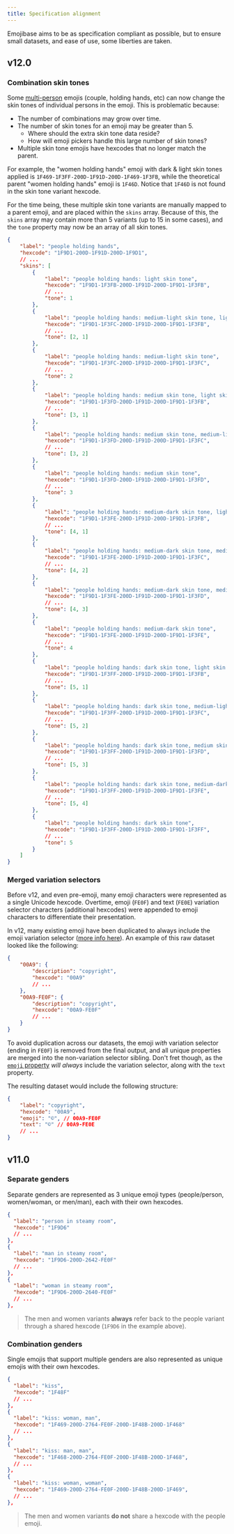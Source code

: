 ```yaml
---
title: Specification alignment
---
```


Emojibase aims to be as specification compliant as possible, but to ensure small datasets, and ease
of use, some liberties are taken.

## v12.0

### Combination skin tones

Some [multi-person](http://unicode.org/reports/tr51/#Multi_Person_Groupings) emojis (couple, holding
hands, etc) can now change the skin tones of individual persons in the emoji. This is problematic
because:

- The number of combinations may grow over time.
- The number of skin tones for an emoji may be greater than 5.
  - Where should the extra skin tone data reside?
  - How will emoji pickers handle this large number of skin tones?
- Multiple skin tone emojis have hexcodes that no longer match the parent.

For example, the "women holding hands" emoji with dark & light skin tones applied is
`1F469-1F3FF-200D-1F91D-200D-1F469-1F3FB`, while the theoretical parent "women holding hands" emoji
is `1F46D`. Notice that `1F46D` is not found in the skin tone variant hexcode.

For the time being, these multiple skin tone variants are manually mapped to a parent emoji, and are
placed within the `skins` array. Because of this, the `skins` array may contain more than 5 variants
(up to 15 in some cases), and the `tone` property may now be an array of all skin tones.

```json
{
	"label": "people holding hands",
	"hexcode": "1F9D1-200D-1F91D-200D-1F9D1",
	// ...
	"skins": [
		{
			"label": "people holding hands: light skin tone",
			"hexcode": "1F9D1-1F3FB-200D-1F91D-200D-1F9D1-1F3FB",
			// ...
			"tone": 1
		},
		{
			"label": "people holding hands: medium-light skin tone, light skin tone",
			"hexcode": "1F9D1-1F3FC-200D-1F91D-200D-1F9D1-1F3FB",
			// ...
			"tone": [2, 1]
		},
		{
			"label": "people holding hands: medium-light skin tone",
			"hexcode": "1F9D1-1F3FC-200D-1F91D-200D-1F9D1-1F3FC",
			// ...
			"tone": 2
		},
		{
			"label": "people holding hands: medium skin tone, light skin tone",
			"hexcode": "1F9D1-1F3FD-200D-1F91D-200D-1F9D1-1F3FB",
			// ...
			"tone": [3, 1]
		},
		{
			"label": "people holding hands: medium skin tone, medium-light skin tone",
			"hexcode": "1F9D1-1F3FD-200D-1F91D-200D-1F9D1-1F3FC",
			// ...
			"tone": [3, 2]
		},
		{
			"label": "people holding hands: medium skin tone",
			"hexcode": "1F9D1-1F3FD-200D-1F91D-200D-1F9D1-1F3FD",
			// ...
			"tone": 3
		},
		{
			"label": "people holding hands: medium-dark skin tone, light skin tone",
			"hexcode": "1F9D1-1F3FE-200D-1F91D-200D-1F9D1-1F3FB",
			// ...
			"tone": [4, 1]
		},
		{
			"label": "people holding hands: medium-dark skin tone, medium-light skin tone",
			"hexcode": "1F9D1-1F3FE-200D-1F91D-200D-1F9D1-1F3FC",
			// ...
			"tone": [4, 2]
		},
		{
			"label": "people holding hands: medium-dark skin tone, medium skin tone",
			"hexcode": "1F9D1-1F3FE-200D-1F91D-200D-1F9D1-1F3FD",
			// ...
			"tone": [4, 3]
		},
		{
			"label": "people holding hands: medium-dark skin tone",
			"hexcode": "1F9D1-1F3FE-200D-1F91D-200D-1F9D1-1F3FE",
			// ...
			"tone": 4
		},
		{
			"label": "people holding hands: dark skin tone, light skin tone",
			"hexcode": "1F9D1-1F3FF-200D-1F91D-200D-1F9D1-1F3FB",
			// ...
			"tone": [5, 1]
		},
		{
			"label": "people holding hands: dark skin tone, medium-light skin tone",
			"hexcode": "1F9D1-1F3FF-200D-1F91D-200D-1F9D1-1F3FC",
			// ...
			"tone": [5, 2]
		},
		{
			"label": "people holding hands: dark skin tone, medium skin tone",
			"hexcode": "1F9D1-1F3FF-200D-1F91D-200D-1F9D1-1F3FD",
			// ...
			"tone": [5, 3]
		},
		{
			"label": "people holding hands: dark skin tone, medium-dark skin tone",
			"hexcode": "1F9D1-1F3FF-200D-1F91D-200D-1F9D1-1F3FE",
			// ...
			"tone": [5, 4]
		},
		{
			"label": "people holding hands: dark skin tone",
			"hexcode": "1F9D1-1F3FF-200D-1F91D-200D-1F9D1-1F3FF",
			// ...
			"tone": 5
		}
	]
}
```

### Merged variation selectors

Before v12, and even pre-emoji, many emoji characters were represented as a single Unicode hexcode.
Overtime, emoji (`FE0F`) and text (`FE0E`) variation selector characters (additional hexcodes) were
appended to emoji characters to differentiate their presentation.

In v12, many existing emoji have been duplicated to always include the emoji variation selector
([more info here](http://unicode.org/reports/tr51/#Presentation_Style)). An example of this raw
dataset looked like the following:

```json
{
	"00A9": {
		"description": "copyright",
		"hexcode": "00A9"
		// ...
	},
	"00A9-FE0F": {
		"description": "copyright",
		"hexcode": "00A9-FE0F"
		// ...
	}
}
```

To avoid duplication across our datasets, the emoji _with_ variation selector (ending in `FE0F`) is
removed from the final output, and all unique properties are merged into the non-variation selector
sibling. Don't fret though, as the [`emoji` property](./datasets.mdx#data-structure) _will always_
include the variation selector, along with the `text` property.

The resulting dataset would include the following structure:

```json
{
	"label": "copyright",
	"hexcode": "00A9",
	"emoji": "©️", // 00A9-FE0F
	"text": "©︎" // 00A9-FE0E
	// ...
}
```

## v11.0

### Separate genders

Separate genders are represented as 3 unique emoji types (people/person, women/woman, or men/man),
each with their own hexcodes.

```json
{
  "label": "person in steamy room",
  "hexcode": "1F9D6"
  // ...
},
{
  "label": "man in steamy room",
  "hexcode": "1F9D6-200D-2642-FE0F"
  // ...
},
{
  "label": "woman in steamy room",
  "hexcode": "1F9D6-200D-2640-FE0F"
  // ...
},
```

> The men and women variants **always** refer back to the people variant through a shared hexcode
> (`1F9D6` in the example above).

### Combination genders

Single emojis that support multiple genders are also represented as unique emojis with their own
hexcodes.

```json
{
  "label": "kiss",
  "hexcode": "1F48F"
  // ...
},
{
  "label": "kiss: woman, man",
  "hexcode": "1F469-200D-2764-FE0F-200D-1F48B-200D-1F468"
  // ...
},
{
  "label": "kiss: man, man",
  "hexcode": "1F468-200D-2764-FE0F-200D-1F48B-200D-1F468",
  // ...
},
{
  "label": "kiss: woman, woman",
  "hexcode": "1F469-200D-2764-FE0F-200D-1F48B-200D-1F469",
  // ...
},
```

> The men and women variants **do not** share a hexcode with the people emoji.
